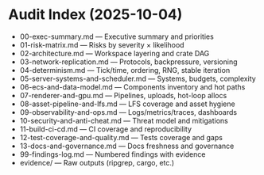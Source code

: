 # Audit Index (2025-10-04)

- 00-exec-summary.md — Executive summary and priorities
- 01-risk-matrix.md — Risks by severity × likelihood
- 02-architecture.md — Workspace layering and crate DAG
- 03-network-replication.md — Protocols, backpressure, versioning
- 04-determinism.md — Tick/time, ordering, RNG, stable iteration
- 05-server-systems-and-scheduler.md — Systems, budgets, complexity
- 06-ecs-and-data-model.md — Components inventory and hot paths
- 07-renderer-and-gpu.md — Pipelines, uploads, hot-loop allocs
- 08-asset-pipeline-and-lfs.md — LFS coverage and asset hygiene
- 09-observability-and-ops.md — Logs/metrics/traces, dashboards
- 10-security-and-anti-cheat.md — Threat model and mitigations
- 11-build-ci-cd.md — CI coverage and reproducibility
- 12-test-coverage-and-quality.md — Tests coverage and gaps
- 13-docs-and-governance.md — Docs freshness and governance
- 99-findings-log.md — Numbered findings with evidence
- evidence/ — Raw outputs (ripgrep, cargo, etc.)
